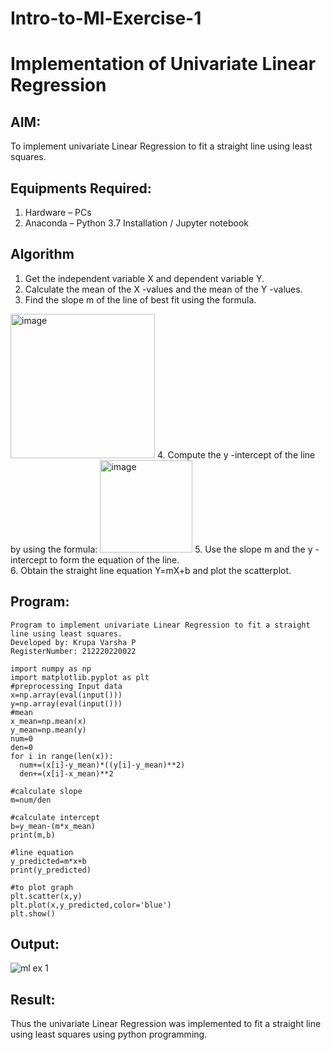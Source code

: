 # Intro-to-Ml-Exercise-1
# Implementation of Univariate Linear Regression
## AIM:
To implement univariate Linear Regression to fit a straight line using least squares.

## Equipments Required:
1. Hardware – PCs
2. Anaconda – Python 3.7 Installation / Jupyter notebook

## Algorithm
1. Get the independent variable X and dependent variable Y.
2. Calculate the mean of the X -values and the mean of the Y -values.
3. Find the slope m of the line of best fit using the formula. 
<img width="231" alt="image" src="https://user-images.githubusercontent.com/93026020/192078527-b3b5ee3e-992f-46c4-865b-3b7ce4ac54ad.png">
4. Compute the y -intercept of the line by using the formula:
<img width="148" alt="image" src="https://user-images.githubusercontent.com/93026020/192078545-79d70b90-7e9d-4b85-9f8b-9d7548a4c5a4.png">
5. Use the slope m and the y -intercept to form the equation of the line.<br>
6. Obtain the straight line equation Y=mX+b and plot the scatterplot.

## Program:
```
Program to implement univariate Linear Regression to fit a straight line using least squares.
Developed by: Krupa Varsha P
RegisterNumber: 212220220022
```
```python3
import numpy as np
import matplotlib.pyplot as plt
#preprocessing Input data
x=np.array(eval(input()))
y=np.array(eval(input()))
#mean
x_mean=np.mean(x)
y_mean=np.mean(y)
num=0
den=0
for i in range(len(x)):
  num+=(x[i]-y_mean)*((y[i]-y_mean)**2)
  den+=(x[i]-x_mean)**2

#calculate slope
m=num/den

#calculate intercept
b=y_mean-(m*x_mean)
print(m,b)

#line equation
y_predicted=m*x+b
print(y_predicted)

#to plot graph
plt.scatter(x,y)
plt.plot(x,y_predicted,color='blue')
plt.show()

```

## Output:
![ml ex 1](https://user-images.githubusercontent.com/100466625/227603237-428f1024-c3dc-456a-9aa1-2ac2168c5f96.png)



## Result:
Thus the univariate Linear Regression was implemented to fit a straight line using least squares using python programming.

